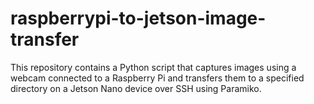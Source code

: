 # raspberrypi-to-jetson-image-transfer
This repository contains a Python script that captures images using a webcam connected to a Raspberry Pi and transfers them to a specified directory on a Jetson Nano device over SSH using Paramiko.
